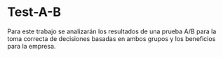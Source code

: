 # Test-A-B
Para este trabajo se analizarán los resultados de una prueba A/B para la toma correcta de decisiones basadas en ambos grupos y los beneficios para la empresa.
